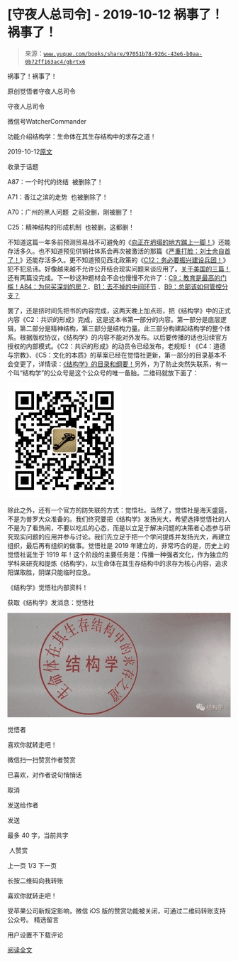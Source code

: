 # [守夜人总司令] - 2019-10-12 祸事了！祸事了！

> 来源：[`www.yuque.com/books/share/97051b78-926c-43e6-b0aa-0b72ff163ac4/gbrtx6`](https://www.yuque.com/books/share/97051b78-926c-43e6-b0aa-0b72ff163ac4/gbrtx6)



祸事了！祸事了！ 

原创觉悟者守夜人总司令 

守夜人总司令 

微信号WatcherCommander 

功能介绍结构学：生命体在其生存结构中的求存之道！ 

2019-10-12[原文](https://mp.weixin.qq.com/s?__biz=MzAxNDk1NjI2Mw==&mid=2247484799&idx=1&sn=1abc235be63ea8ba0684b369239765da&chksm=9b8a26f7acfdafe1f24dba6862e246adc006ae9a0f7259b8a4115f4b87057f5a5e99e5e5aa4c&scene=27#wechat_redirect&cpage=315) 

收录于话题 

A87：一个时代的终结  被删除了！ 

A71：香江之滨的走势  也被删除了！ 

A70：广州的黑人问题  之前没删，刚被删了！ 

C25：精神结构的形成机制  也被删，这都删！ 

不知道这篇一年多前预测贸易战不可避免的《[向正在坍塌的地方踹上一脚！](http://mp.weixin.qq.com/s?__biz=MzAxNDk1NjI2Mw==&mid=2247483789&idx=1&sn=5e44b7b524c3dc4bb7705f49ed0a44a3&chksm=9b8a2205acfdab139e4b1d44ef6702b09c9fbf79505340205d13fbdaa33207a997f54bee0e97&scene=21#wechat_redirect)》还能存活多久。也不知道预见供销社体系会再次被激活的那篇《[严重打脸：刘士余自首了！](http://mp.weixin.qq.com/s?__biz=MzAxNDk1NjI2Mw==&mid=2247484521&idx=1&sn=11873ca4c05d3ca82f6ecaaf75896186&chksm=9b8a27e1acfdaef7698d6d01312f3e3960aa41fb4ab58884b351aeb3127affa92609588a2d60&scene=21#wechat_redirect)》还能存活多久。更不知道预见西北政策的《[C12：务必要振兴建设兵团！](http://mp.weixin.qq.com/s?__biz=MzAxNDk1NjI2Mw==&mid=2247484193&idx=1&sn=88c86597191d0c97a411f9ea6f7b7c5d&chksm=9b8a20a9acfda9bfae819e8e42531fe6d523dd244ef0fc0c0787ab812540108c181f7ec2ffa9&scene=21#wechat_redirect)》犯不犯忌讳。好像越来越不允许公开结合现实问题来谈应用了。[关于美国的三篇！](http://mp.weixin.qq.com/s?__biz=MzIzMDYwOTM0Mg==&mid=2247484082&idx=1&sn=7f0efdc740505aeff41af3593c2c07d2&chksm=e8b19a63dfc613757721204eef321ddcad7ddc01dfc2076db117c37c0b37d75438f2e405c830&scene=21#wechat_redirect)还有两篇没完成。下一秒这种题材会不会也慢慢不允许了：[C9：教育是最高的门槛！](http://mp.weixin.qq.com/s?__biz=MzAxNDk1NjI2Mw==&mid=2247484066&idx=1&sn=e394d22ec0f989b141fd07650d135f0d&chksm=9b8a212aacfda83c7391343fb6def9c792717291512ef0f31934f472d9ad68416579489f571f&scene=21#wechat_redirect)[A84：为何买深圳的房？](http://mp.weixin.qq.com/s?__biz=MzAxNDk1NjI2Mw==&mid=2247484708&idx=1&sn=c4a8ffe14b1ea0579e0005119094ca23&chksm=9b8a26acacfdafba18b302d996afe0251fe92e695dde593e623f32be05c31d020aad6aafa541&scene=21#wechat_redirect)、[B1：去不掉的中间环节](http://mp.weixin.qq.com/s?__biz=MzAxNDk1NjI2Mw==&mid=2247484061&idx=1&sn=1209c5618c7a801825c4d601715c442d&chksm=9b8a2115acfda803a021253d6a306e6c95fffb1fdfae4daedf94c8f602c7d2c9e52452759093&scene=21#wechat_redirect) 、[B9：总部该如何管控分支？](http://mp.weixin.qq.com/s?__biz=MzAxNDk1NjI2Mw==&mid=2247484145&idx=1&sn=41c6886b25339836dfde91b10a40fc77&chksm=9b8a2179acfda86f79a66c7e938f8422d5d3d2de33d3ba41431663493fc11020da7e7d964ff7&scene=21#wechat_redirect) 

[](http://mp.weixin.qq.com/s?__biz=MzAxNDk1NjI2Mw==&mid=2247484708&idx=1&sn=c4a8ffe14b1ea0579e0005119094ca23&chksm=9b8a26acacfdafba18b302d996afe0251fe92e695dde593e623f32be05c31d020aad6aafa541&scene=21#wechat_redirect) 

罢了，还是挤时间先把书的内容完成，这两天晚上加点班，把《结构学》中的正式内容《C2：共识的形成》完成，这是这本书第一部分的内容。第一部分是底层逻辑，第二部分是精神结构，第三部分是结构力量。此三部分构建起结构学的整个体系。根据版权协议，《结构学》的内容不能对外发布。以后要传播的话也沿续官方授权的内部模式。《C2：共识的形成》的动员令已经发布，老规矩！《C4：道德与宗教》、《C5：文化的本质》的草案已经在觉悟社更新，第一部分的目录基本不会变更了，详情读：[《结构学》的目录和纲要！](http://mp.weixin.qq.com/s?__biz=MzAxNDk1NjI2Mw==&mid=2247484593&idx=1&sn=5ec84d78201320511260f18a170dd539&chksm=9b8a2739acfdae2f3f64efc39512bdba6569eb8ebbe4da30839c1116ed7f9e2e6ffcad864cc2&scene=21#wechat_redirect)另外，为了防止突然失联系，有一个叫“结构学”的公众号是这个公众号的唯一备胎。二维码就放下面了： 

<ne-card data-card-name="image" data-card-type="inline" id="mxd8A" data-event-boundary="card" style="color: rgb(51, 51, 51);">![](img/95618d2cd169eb1d1e3237609435b225.png)  

除此之外，还有一个官方的防失联的方式：觉悟社。当然了，觉悟社是海天盛筵，不是为普罗大众准备的。我们终究要把《结构学》发扬光大，希望选择觉悟社的人不是为了看热闹，不要以吃瓜的心态，而是以立足于解决问题的决策者心态参与研究现实问题的应用并参与讨论。我们先立足于把一个学问提炼并发扬光大，再建立组织，最后再有组织的做事。觉悟社是 2019 年建立的，非常巧合的是，历史上的觉悟社诞生于 1919 年！这个阶段的主要任务是：传播一种强者文化，作为独立的学科来研究和提炼《结构学》，以生命体在其生存结构中的求存为核心内容，追求阳谋取胜，阴谋只能临时应急。 

《结构学》觉悟社内部资料！ 

获取《结构学》发消息：觉悟社 

<ne-card data-card-name="image" data-card-type="inline" id="J5TNT" data-event-boundary="card" style="color: rgb(51, 51, 51);">![](img/f93b5255013c641229c34a81d538123e.png)  

觉悟者 

喜欢你就转走吧！ 

微信扫一扫赞赏作者赞赏 

已喜欢，对作者说句悄悄话 

取消 

发送给作者 

发送 

最多 40 字，当前共字 

 人赞赏 

上一页 1/3 下一页 

长按二维码向我转账 

喜欢你就转走吧！ 

受苹果公司新规定影响，微信 iOS 版的赞赏功能被关闭，可通过二维码转账支持公众号。 <ne-h3 id="5Bumy" data-lake-id="5Bumy"><ne-heading-ext><ne-heading-anchor></ne-heading-anchor><ne-heading-fold></ne-heading-fold></ne-heading-ext><ne-heading-content>精选留言</ne-heading-content></ne-h3> 

用户设置不下载评论 

[阅读全文](https://t.zsxq.com/QzVrFEM)</ne-card></ne-card>